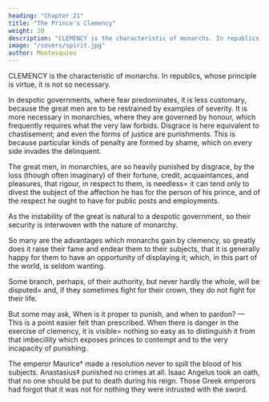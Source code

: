 ```yaml
---
heading: "Chapter 21"
title: "The Prince's Clemency"
weight: 20
description: "CLEMENCY is the characteristic of monarchs. In republics, whose principle is virtue, it is not so necessary"
image: "/covers/spirit.jpg"
author: Montesquieu
---
```




CLEMENCY is the characteristic of monarchs. In republics, whose principle is virtue, it is not so necessary. 

In despotic governments, where fear predominates, it is less customary, because the great men are to be restrained by examples of severity. It is more necessary in monarchies, where they are governed by honour, which frequently requires what the very law forbids. Disgrace is here equivalent to chastisement; and even the forms of justice are punishments. This is because particular kinds of penalty are formed by shame, which on every side invades the delinquent.

The great men, in monarchies, are so heavily punished by disgrace, by the loss (though often imaginary) of their fortune, credit, acquaintances, and pleasures, that rigour, in respect to them, is needless= it can tend only to divest the subject of the affection he has for the person of his prince, and of the respect he ought to have for public posts and employments.

As the instability of the great is natural to a despotic government, so their security is interwoven with the nature of monarchy.

So many are the advantages which monarchs gain by clemency, so greatly does it raise their fame and endear them to their subjects, that it is generally happy for them to have an opportunity of displaying it; which, in this part of the world, is seldom wanting.

Some branch, perhaps, of their authority, but never hardly the whole, will be disputed= and, if they sometimes fight for their crown, they do not fight for their life.

But some may ask, When is it proper to punish, and when to pardon? — This is a point easier felt than prescribed. When there is danger in the exercise of clemency, it is visible= nothing so easy as to distinguish it from that imbecillity which exposes princes to contempt and to the very incapacity of punishing.

The emperor Maurice† made a resolution never to spill the blood of his subjects. Anastasius‡ punished no crimes at all. Isaac Angelus took an oath, that no one should be put to death during his reign. Those Greek emperors had forgot that it was not for nothing they were intrusted with the sword.